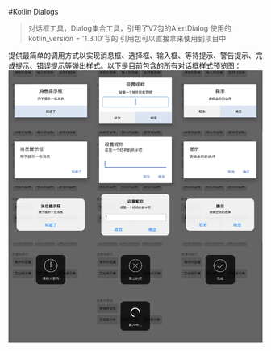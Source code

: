 #Kotlin Dialogs

> 对话框工具，Dialog集合工具，引用了V7包的AlertDialog   使用的 kotlin_version = '1.3.10'写的
引用包可以直接拿来使用到项目中

提供最简单的调用方式以实现消息框、选择框、输入框、等待提示、警告提示、完成提示、错误提示等弹出样式。以下是目前包含的所有对话框样式预览图：
![Alt](https://github.com/Jay-YaoJie/Dialogs/blob/master/diagram/Dialogs.png)
